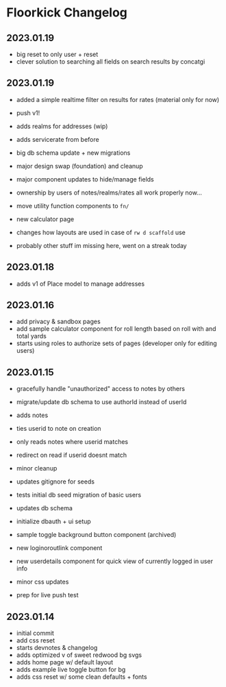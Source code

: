 # Floorkick Changelog

## 2023.01.19

- big reset to only user + reset
- clever solution to searching all fields on search results by concatgi

## 2023.01.19

- added a simple realtime filter on results for rates (material only for now)

- push v1!
- adds realms for addresses (wip)
- adds servicerate from before
- big db schema update + new migrations
- major design swap (foundation) and cleanup
- major component updates to hide/manage fields
- ownership by users of notes/realms/rates all work properly now...
- move utility function components to `fn/`
- new calculator page
- changes how layouts are used in case of `rw d scaffold` use
- probably other stuff im missing here, went on a streak today

## 2023.01.18

- adds v1 of Place model to manage addresses

## 2023.01.16

- add privacy & sandbox pages
- add sample calculator component for roll length based on roll with and total yards
- starts using roles to authorize sets of pages (developer only for editing users)

## 2023.01.15

- gracefully handle "unauthorized" access to notes by others
- migrate/update db schema to use authorId instead of userId

- adds notes
- ties userid to note on creation
- only reads notes where userid matches
- redirect on read if userid doesnt match
- minor cleanup

- updates gitignore for seeds
- tests initial db seed migration of basic users
- updates db schema
- initialize dbauth + ui setup
- sample toggle background button component (archived)
- new loginoroutlink component
- new userdetails component for quick view of currently logged in user info
- minor css updates
- prep for live push test

## 2023.01.14

- initial commit
- add css reset
- starts devnotes & changelog
- adds optimized v of sweet redwood bg svgs
- adds home page w/ default layout
- adds example live toggle button for bg
- adds css reset w/ some clean defaults + fonts
